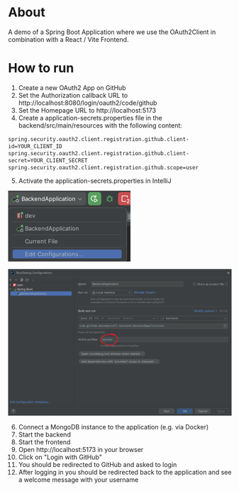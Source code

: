 # About

A demo of a Spring Boot Application where we use the OAuth2Client in combination with a React / Vite Frontend.

# How to run

1. Create a new OAuth2 App on GitHub
2. Set the Authorization callback URL to http://localhost:8080/login/oauth2/code/github
3. Set the Homepage URL to http://localhost:5173
4. Create a application-secrets.properties file in the backend/src/main/resources with the following content:

```
spring.security.oauth2.client.registration.github.client-id=YOUR_CLIENT_ID
spring.security.oauth2.client.registration.github.client-secret=YOUR_CLIENT_SECRET
spring.security.oauth2.client.registration.github.scope=user
```

5. Activate the application-secrets.properties in IntelliJ

![drop-down.png](img%2Fdrop-down.png)

![config-window.png](img%2Fconfig-window.png)

6. Connect a MongoDB instance to the application (e.g. via Docker)
7. Start the backend
8. Start the frontend
9. Open http://localhost:5173 in your browser
10. Click on "Login with GitHub"
11. You should be redirected to GitHub and asked to login
12. After logging in you should be redirected back to the application and see a welcome message with your username

